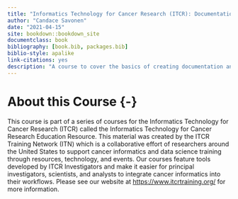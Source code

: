 ```yaml
--- 
title: "Informatics Technology for Cancer Research (ITCR): Documentation and Usability"
author: "Candace Savonen"
date: "2021-04-15"
site: bookdown::bookdown_site
documentclass: book
bibliography: [book.bib, packages.bib]
biblio-style: apalike
link-citations: yes
description: "A course to cover the basics of creating documentation and tutorials to maximize the usability of ITCR tools."
---
```





# About this Course {-}

This course is part of a series of courses for the Informatics Technology for Cancer Research (ITCR) called the Informatics Technology for Cancer Research Education Resource. 
This material was created by the ITCR Training Network (ITN)  which is a collaborative effort of researchers around the United States to support cancer informatics and data science training through resources, technology, and events. 
Our courses feature tools developed by ITCR Investigators and make it easier for principal investigators, scientists, and analysts to integrate cancer informatics into their workflows. Please see our website at https://www.itcrtraining.org/ for more information.

